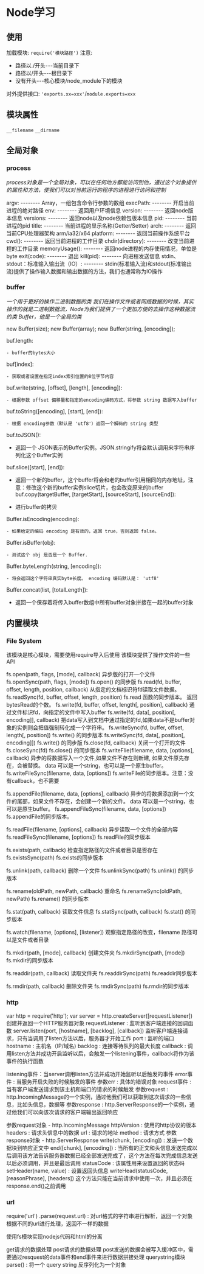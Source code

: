 # Node学习

## 使用
加载模块: 
`require('模块路径')`
注意: 
- 路径以./开头---当前目录下
- 路径以/开头---根目录下
- 没有开头---核心模块/node_module下的模块

对外提供接口:
`'exports.xx=xxx'`/`module.exports=xxx`


## 模块属性
`__filename`
`__dirname`


## 全局对象
### process
*process对象是一个全局对象，可以在任何地方都能访问到他，通过这个对象提供的属性和方法，使我们可以对当前运行的程序的进程进行访问和控制*

argv: -------- Array，一组包含命令行参数的数组
execPath: -------- 开启当前进程的绝对路径
env: -------- 返回用户环境信息
version: -------- 返回node版本信息
versions: -------- 返回node以及node依赖包版本信息
pid: -------- 当前进程的pid
title: -------- 当前进程的显示名称(Getter/Setter)
arch: -------- 返回当前CPU处理器架构 arm/ia32/x64
platform: -------- 返回当前操作系统平台
cwd(): -------- 返回当前进程的工作目录
chdir(directory): -------- 改变当前进程的工作目录
memoryUsage(): -------- 返回node进程的内存使用情况，单位是byte
exit(code): -------- 退出
kill(pid): -------- 向进程发送信息
stdin、stdout：标准输入输出流（IO）: -------- stdin(标准输入流)和stdout(标准输出流)提供了操作输入数据和输出数据的方法，我们也通常称为IO操作

### buffer
*一个用于更好的操作二进制数据的类
我们在操作文件或者网络数据的时候，其实操作的就是二进制数据流，Node为我们提供了一个更加方便的去操作这种数据流的类 Buffer，他是一个全局的类*

new Buffer(size);
new Buffer(array);
new Buffer(string, [encoding]);
	
buf.length:

	- buffer的bytes大小
buf[index]:

	- 获取或者设置在指定index索引位置的8位字节内容
buf.write(string, [offset], [length], [encoding]):

	- 根据参数 offset 偏移量和指定的encoding编码方式，将参数 string 数据写入buffer
buf.toString([encoding], [start], [end]):

	- 根据 encoding参数（默认是 'utf8'）返回一个解码的 string 类型
buf.toJSON():

- 返回一个 JSON表示的Buffer实例。JSON.stringify将会默认调用来字符串序列化这个Buffer实例
	
buf.slice([start], [end]):

- 	返回一个新的buffer，这个buffer将会和老的buffer引用相同的内存地址，注意：修改这个新的buffer实例slice切片，也会改变原来的buffer
buf.copy(targetBuffer, [targetStart], [sourceStart], [sourceEnd]):

- 进行buffer的拷贝
	
Buffer.isEncoding(encoding):

	- 如果给定的编码 encoding 是有效的，返回 true，否则返回 false。
Buffer.isBuffer(obj):

	- 测试这个 obj 是否是一个 Buffer.
Buffer.byteLength(string, [encoding]):

	- 将会返回这个字符串真实byte长度。 encoding 编码默认是： 'utf8'
Buffer.concat(list, [totalLength]):

- 返回一个保存着将传入buffer数组中所有buffer对象拼接在一起的buffer对象


## 内置模块
### File System
该模块是核心模块，需要使用require导入后使用
该模块提供了操作文件的一些API

fs.open(path, flags, [mode], callback)
异步版的打开一个文件
fs.openSync(path, flags, [mode])
fs.open() 的同步版
fs.read(fd, buffer, offset, length, position, callback)
从指定的文档标识符fd读取文件数据。
fs.readSync(fd, buffer, offset, length, position)
fs.read 函数的同步版本。 返回bytesRead的个数。
fs.write(fd, buffer, offset, length[, position], callback)
通过文件标识fd，向指定的文件中写入buffer
fs.write(fd, data[, position[, encoding]], callback)
把data写入到文档中通过指定的fd,如果data不是buffer对象的实例则会把值强制转化成一个字符串。
fs.writeSync(fd, buffer, offset, length[, position])
fs.write() 的同步版本
fs.writeSync(fd, data[, position[, encoding]])
fs.write() 的同步版
fs.close(fd, callback)
关闭一个打开的文件
fs.closeSync(fd)
fs.close() 的同步版本
fs.writeFlie(filename, data, [options], callback)
异步的将数据写入一个文件,如果文件不存在则新建, 如果文件原先存在，会被替换。 data 可以是一个string，也可以是一个原生buffer。
fs.writeFileSync(filename, data, [options])
fs.writeFile的同步版本。注意：没有callback，也不需要

fs.appendFile(filename, data, [options], callback)
异步的将数据添加到一个文件的尾部，如果文件不存在，会创建一个新的文件。 data 可以是一个string，也可以是原生buffer。
fs.appendFileSync(filename, data, [options])
fs.appendFile的同步版本。

fs.readFile(filename, [options], callback)
异步读取一个文件的全部内容
fs.readFileSync(filename, [options])
fs.readFile的同步版本

fs.exists(path, callback)
检查指定路径的文件或者目录是否存在
fs.existsSync(path)
fs.exists的同步版本

fs.unlink(path, callback)
删除一个文件
fs.unlinkSync(path)
fs.unlink() 的同步版本

fs.rename(oldPath, newPath, callback)
重命名
fs.renameSync(oldPath, newPath)
fs.rename() 的同步版本

fs.stat(path, callback)
读取文件信息
fs.statSync(path, callback)
fs.stat() 的同步版本

fs.watch(filename, [options], [listener])
观察指定路径的改变，filename 路径可以是文件或者目录

fs.mkdir(path, [mode], callback)
创建文件夹
fs.mkdirSync(path, [mode])
fs.mkdir的同步版本

fs.readdir(path, callback)
读取文件夹
fs.readdirSync(path)
fs.readdir同步版本

fs.rmdir(path, callback)
删除文件夹
fs.rmdirSync(path)
fs.rmdir的同步版本

### http

var http = require('http');
var server = http.createServer([requestListener])
创建并返回一个HTTP服务器对象
requestListener : 监听到客户端连接的回调函数
server.listen(port, [hostname], [backlog], [callback])
监听客户端连接请求，只有当调用了listen方法以后，服务器才开始工作
port : 监听的端口
hostname : 主机名（IP/域名)
backlog : 连接等待队列的最大长度
callback : 调用listen方法并成功开启监听以后，会触发一个listening事件，callback将作为该事件的执行函数

listening事件：当server调用listen方法并成功开始监听以后触发的事件
error事件 : 当服务开启失败的时候触发的事件
参数err : 具体的错误对象
request事件 : 当有客户端发送请求到该主机和端口的请求的时候触发
参数request : http.IncomingMessage的一个实例，通过他我们可以获取到这次请求的一些信息，比如头信息，数据等
参数response : http.ServerResponse的一个实例，通过他我们可以向该次请求的客户端输出返回响应

参数request对象 - http.IncomingMessage
httpVersion : 使用的http协议的版本
headers : 请求头信息中的数据
url : 请求的地址
method : 请求方式
参数response对象 - http.ServerResponse
write(chunk, [encoding]) : 发送一个数据块到响应正文中
end([chunk], [encoding]) : 当所有的正文和头信息发送完成以后调用该方法告诉服务器数据已经全部发送完成了，这个方法在每次完成信息发送以后必须调用，并且是最后调用
statusCode : 该属性用来设置返回的状态码
setHeader(name, value) : 设置返回头信息
writeHead(statusCode, [reasonPhrase], [headers])
这个方法只能在当前请求中使用一次，并且必须在response.end()之前调用

### url
require('url')
.parse(request.url) : 对url格式的字符串进行解析，返回一个对象
根据不同的url进行处理，返回不一样的数据

使用fs模块实现nodejs代码和html的分离

get请求的数据处理
post请求的数据处理
post发送的数据会被写入缓冲区中，需要通过resquest的data事件和end事件来进行数据拼接处理
querystring模块
parse() : 将一个 query string 反序列化为一个对象